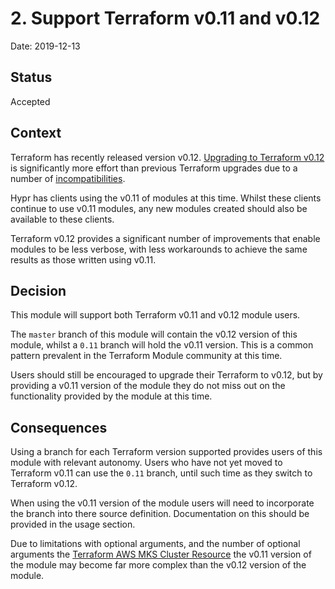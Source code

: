 # 2. Support Terraform v0.11 and v0.12

Date: 2019-12-13

## Status

Accepted

## Context

Terraform has recently released version v0.12. [Upgrading to Terraform
v0.12](https://www.terraform.io/upgrade-guides/0-12.html) is significantly more
effort than previous Terraform upgrades due to a number of
[incompatibilities](https://www.terraform.io/upgrade-guides/0-12.html).

Hypr has clients using the v0.11 of modules at this time. Whilst these clients
continue to use v0.11 modules, any new modules created should also be available
to these clients.

Terraform v0.12 provides a significant number of improvements that enable
modules to be less verbose, with less workarounds to achieve the same results as
those written using v0.11.

## Decision

This module will support both Terraform v0.11 and v0.12 module users.

The `master` branch of this module will contain the v0.12 version of this
module, whilst a `0.11` branch will hold the v0.11 version. This is a common
pattern prevalent in the Terraform Module community at this time.

Users should still be encouraged to upgrade their Terraform to v0.12, but by
providing a v0.11 version of the module they do not miss out on the
functionality provided by the module at this time.

## Consequences

Using a branch for each Terraform version supported provides users of this
module with relevant autonomy. Users who have not yet moved to Terraform v0.11
can use the `0.11` branch, until such time as they switch to Terraform v0.12.

When using the v0.11 version of the module users will need to incorporate the
branch into there source definition. Documentation on this should be provided in
the usage section.

Due to limitations with optional arguments, and the number of optional
arguments the [Terraform AWS MKS Cluster Resource](https://www.terraform.io/docs/providers/aws/r/msk_cluster.html) the v0.11 version of the module may become far more complex than the v0.12 version of the module.
